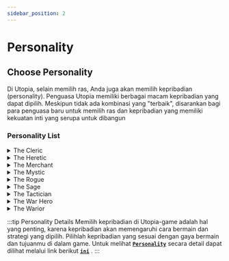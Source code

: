 ```yaml
---
sidebar_position: 2
---
```


# Personality

## Choose Personality
Di Utopia, selain memilih ras, Anda juga akan memilih kepribadian (personality). Penguasa Utopia memiliki berbagai macam kepribadian yang dapat dipilih. Meskipun tidak ada kombinasi yang "terbaik", disarankan bagi para penguasa baru untuk memilih ras dan kepribadian yang memiliki kekuatan inti yang serupa untuk dibangun

### Personality List

<details>
  <summary>The Cleric</summary>
  <div>
<div>
> - Clerik membantu pasukan mereka di medan perang dengan menyembuhkan prajurit yang terluka untuk mengurangi jumlah korban keseluruhan. Mereka mendukung rekan mereka dengan berkat magis.
<br/>
> - Gelar: [NamaPenguasa] si Skeptis
</div>
</div>
    <br/>
    </details>
    
<details>
  <summary>The Heretic</summary>
  <div>
<div>
>- Heretik melanggar norma-norma fundamental dan tidak peduli. Mereka senang menentang keyakinan dan doktrin ajaran yang diterima.
<br/>
> - Gelar: [NamaPenguasa] si Skeptis
</div>
</div>
    <br/>
    </details>

<details>
  <summary>The Merchant</summary>
  <div>
<div>
>- Pedagang adalah ahli dalam perdagangan dan keuangan. Dikenal karena intuisi dan keahlian mereka dalam mengelola uang, Pedagang dapat menghasilkan lebih banyak emas daripada persona lainnya.
<br/>
> - Gelar: [NamaPenguasa] yang Kaya
</div>
</div>
    <br/>
    </details>

<details>
  <summary>The Mystic</summary>
  <div>
<div>
>-  Ahli sihir, Mystic memiliki pengalaman dalam memperoleh manfaat paling besar dari dunia sihir. Dipimpin oleh "orang mereka sendiri" memberikan provinsi kemampuan luar biasa dalam seni mistik. Mystic akan menemukan diri mereka memiliki akses ke mantra paling mematikan yang orang lain tidak bisa mengalami. 
<br/>
> - Gelar: [NamaPenguasa] si Penyihir
</div>
</div>
    <br/>
    </details>

<details>
  <summary>The Rogue</summary>
  <div>
<div>
>- Dalam pandangan banyak orang, Rogue dianggap jahat sampai ke akar-akarnya. Rogue adalah persona yang sangat misterius. Rogue memiliki pengalaman luas dalam seni mencuri, penipuan, dan kejahatan - tetapi dalam Dunia Utopia, ini dapat digunakan untuk kebaikan dan kejahatan. Rogue akan menemukan diri mereka memiliki akses ke operasi pencurian yang mematikan yang orang lain tidak bisa mengalami.
<br/>
> - Gelar: [NamaPenguasa] si Pendusta
</div>
</div>
    <br/>
    </details>

<details>
  <summary>The Sage</summary>
  <div>
<div>
>- Sage memiliki kebijaksanaan dari masa ke masa dan pengetahuan tak terbatas. Memahami begitu banyak tentang kehidupan, dunia, dan sejarah, Sage dapat memberikan bimbingan unik di dunia yang terdiri dari begitu banyak bidang yang berbeda. Provinsi yang dipimpin oleh Sage akan menemukan diri mereka lebih efisien dalam bidang Seni dan Ilmu Pengetahuan.
<br/>
> - Gelar: [NamaPenguasa] yang Bijak
</div>
</div>
    <br/>
    </details>

<details>
  <summary>The Tactician</summary>
  <div>
<div>
>- Fokus Tactician adalah pada sisi strategis perang, memungkinkan gerakan pasukan yang cepat dan akurat. Kepemimpinan adalah hadiahnya sendiri dan kelicikan Tactician memberikan Anda kemampuan unik untuk menggunakan keuntungan strategis mereka untuk mengumpulkan informasi.
<br/>
> - Gelar: [NamaPenguasa] yang Licik
</div>
</div>
    <br/>
    </details>

<details>
  <summary>The War Hero</summary>
  <div>
<div>
>-  Para pemimpin militer besar, War Heroes adalah di antara komandan terbaik di Utopia. Latar belakang perang dan warisan kepahlawanan menciptakan aura legitimasi di sekitar setiap pemimpin. War Hero mendapatkan penghormatan besar untuk posisinya.
<br/>
> - Gelar: [NamaPenguasa] sang Pahlawan
</div>
</div>
    <br/>
    </details>

<details>
  <summary>The Warior</summary>
  <div>
<div>
>- Agresif, kuat, dan tegas adalah semua kata sifat yang terlintas dalam pikiran saat menggambarkan Warrior. Kepemimpinan melalui kekuatan militer adalah inti dari menjadi seorang Warrior.
<br/>
> - Gelar: [NamaPenguasa] sang Prajurit
</div>
</div>
    <br/>
    </details>

:::tip Personality Details
Memilih kepribadian di Utopia-game adalah hal yang penting, karena kepribadian akan memengaruhi cara bermain dan strategi yang dipilih. Pilihlah kepribadian yang sesuai dengan gaya bermain dan tujuanmu di dalam game. Untuk melihat [**`Personality`**](http://wiki.utopia-game.com/index.php?title=Personality#Comparison_Table "Personality") secara detail dapat dilihat melalui link berikut [**`ini`**](http://wiki.utopia-game.com/index.php?title=Personality#Comparison_Table "Personality") .
:::